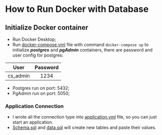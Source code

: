 # How to Run Docker with Database

## Initialize Docker container
- Run Docker Desktop;
- Run [docker-compose.yml](..%2Fdocker-compose.yml) file with command `docker-compose up` to initialize **_postgres_** and **_pgAdmin_** containers,
there are password and user config for postgres:

|   User   | Password |
|:--------:|:--------:|
| cs_admin |   1234   |
- Postgres run on port: 5432;
- PgAdmin run on port: 5050;

### Application Connection
- I wrote all the connection type into [application.yml](..%2Fsrc%2Fmain%2Fresources%2Fapplication.yml) 
file, so you can just start an application.
- [Schema.sql](..%2Fsrc%2Fmain%2Fresources%2Fscripts%2Fschema.sql) and [data.sql](..%2Fsrc%2Fmain%2Fresources%2Fscripts%2Fdata.sql) will create new tables and paste their values.